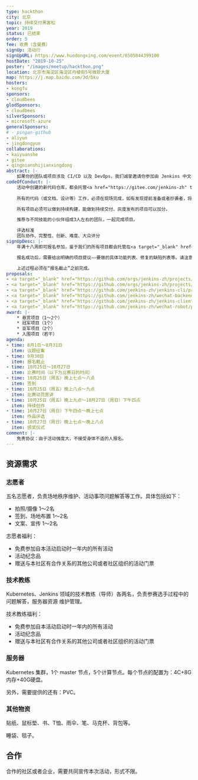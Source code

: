 ```yaml
---
type: hackthon
city: 北京
topic: 持续交付黑客松
year: 2019
status: 已结束
order: 5
fee: 收费（含餐费）
signUp: 活动行
signUpURL: https://www.huodongxing.com/event/6505844399100
hostDate: "2019-10-25"
poster: "/images/meetup/hackthon.png"
location: 北京市海淀区海淀区丹棱街5号微软大厦
map: https://j.map.baidu.com/3d/Dku
hosters:
- kongfu
sponsors:
- cloudbees
glodSponsors:
- cloudbees
silverSponsors:
- microsoft-azure
generalSponsors:
# - pingan-github
- aliyun
- jingdongyun
collaborations:
- kaiyuanshe
- gitee
- qingnianshijianxingdong
abstract: |-
    如果你的团队或项目涉及 CI/CD 以及 DevOps，我们诚挚邀请你参加由 Jenkins 中文社区发起的以 DevOps 为主题的黑客松编程比赛，我们的口号是 Everything as Code（一切皆代码）。该活动为当下金融、能源、政务、交通等场景面临的 IT 挑战提出解决方案，我们希望本次赛事期间您也能够收获业内同行间最有价值的碰撞成果。
codeOfConduct: |-
    活动中创建的新代码仓库，都会托管<a href="https://gitee.com/jenkins-zh" target="_blank">在 Jenkins 中文社区在码云上的组织下</a> 。因此，任何人都可以根据对应的开源协议进行修改、分发等。
    
    所有的代码（或文档、设计等）工作，必须在现场完成，如有发现提前准备或者抄袭者，将会被取消当年以及次年的比赛资格。

    所有项目必须可以做到持续构建，能做到持续交付、灰度发布的项目可以加分。

    推荐与不同技能的小伙伴组成3人左右的团队，一起完成项目。

    评选标准
    团队协作、完整性、创新、难度、大众评分
signUpDesc: |-
    年满十八周即可报名参加，鉴于我们的所有项目都会托管在<a target="_blank" href="https://gitee.com/jenkins-zh/">码云</a>上，因此，参赛者必须能够熟练地使用码云。而为了能够证明你能够完成本次活动中的项目，当你从下面的项目提议中选定一个后，在报名时必须提供一个与你所选项目相关的、自本活动发布后的、已经合并了的 PR 链接，我们会根据该 PR 链接来决定你的报名是否可以通过。

    报名成功后，需要给出明确的项目提议——要做的具体功能列表、修复的缺陷列表等。请注意，只有审核通过的项目提议才可以在最后的线下活动中继续参加比赛。

    上述过程必须在“报名截止”之前完成。
proposals:
- <a target="_blank" href="https://github.com/orgs/jenkins-zh/projects/3">Kubernetes 插件优化</a><div style="margin-left:50px;">所需技能：Kubernetes、Java</div>
- <a target="_blank" href="https://github.com/orgs/jenkins-zh/projects/4">Jenkins 中文社区网站改版</a><div style="margin-left:50px;">所需技能：Hugo、Markdown、JavaScript、CSS</div>
- <a target="_blank" href="https://github.com/jenkins-zh/jenkins-cli/projects/2">Jenkins 命令行工具</a><div style="margin-left:50px;">所需技能：Golang、Jenkins API</div>
- <a target="_blank" href="https://github.com/jenkins-zh/wechat-backend/projects/1">Jenkins 微信公众号后端服务</a><div style="margin-left:50px;">所需技能：Golang、微信公众号 API</div>
- <a target="_blank" href="https://github.com/jenkins-zh/jenkins-client-java/projects/1">Jenkins Java 语言客户端</a><div style="margin-left:50px;">所需技能：Java、Jenkins API</div>
- <a target="_blank" href="https://github.com/jenkins-zh/wechat-robot/projects/1">微信机器人</a><div style="margin-left:50px;">所需技能：JavaScript</div>
award: |-
    * 悬赏项目（1～2个）
    * 冠军项目（1个）
    * 亚军项目（2个）
    * 入围项目（若干）
agenda:
- time: 8月1日～8月31日
  item: 议题征集
- time: 9月30日
  item: 报名截止
- time: 10月25日～10月27日
  item: 比赛时间（以下为比赛日的时间）
- time: 10月25日（周五）晚上七点～八点
  item: 签到
- time: 10月25日（周五）晚上八点～九点
  item: 比赛动员宣讲
- time: 10月25日（周五）晚上九点～10月27日（周日）下午四点
  item: 持续创作
- time: 10月27日（周日）下午四点～晚上七点
  item: 作品评选
- time: 10月27日（周日）晚上七点～晚上八点
  item: 颁奖仪式
comment: |-
    免责协议：由于活动强度大，不接受身体不适的人报名。
---
```


## 资源需求

### 志愿者
五名志愿者，负责场地秩序维护、活动事项问题解答等工作。具体包括如下：
* 拍照/摄像 1～2名
* 签到、场地布置 1～2名
* 文案、宣传 1～2名

志愿者福利：
* 免费参加自本活动启动时一年内的所有活动
* 活动纪念品
* 赠送与本社区有合作关系的其他公司或者社区组织的活动门票

### 技术教练
Kubernetes、Jenkins 领域的技术教练（导师）各两名，负责参赛选手过程中的问题解答，服务器资源
维护管理。

技术教练福利：
* 免费参加自本活动启动时一年内的所有活动
* 活动纪念品
* 赠送与本社区有合作关系的其他公司或者社区组织的活动门票

### 服务器
Kubernetes 集群，1个 master 节点，5个计算节点。每个节点的配置为：4C+8G内存+40G硬盘。

另外，需要提供的还有：PVC。

### 其他物资
贴纸、鼠标垫、书、T恤、雨伞、笔、马克杯、背包等。

睡袋、毯子。

## 合作
合作的社区或者企业，需要共同宣传本次活动，形式不限。
